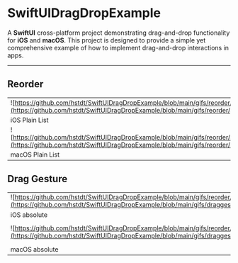 # SwiftUIDragDropExample

A **SwiftUI** cross-platform project demonstrating drag-and-drop functionality for **iOS** and **macOS**. This project is designed to provide a simple yet comprehensive example of how to implement drag-and-drop interactions in apps.

---

## Reorder
|   |   |
| ------ | ----------- |
| ![https://github.com/hstdt/SwiftUIDragDropExample/blob/main/gifs/reorder/plain.gif](https://github.com/hstdt/SwiftUIDragDropExample/blob/main/gifs/reorder/plain.gif) | ![https://github.com/hstdt/SwiftUIDragDropExample/blob/main/gifs/reorder/grouped.gif](https://github.com/hstdt/SwiftUIDragDropExample/blob/main/gifs/reorder/grouped.gif) |
| iOS Plain List | iOS Grouped List |
| ![https://github.com/hstdt/SwiftUIDragDropExample/blob/main/gifs/reorder/macOS(plain).gif](https://github.com/hstdt/SwiftUIDragDropExample/blob/main/gifs/reorder/macOS(plain).gif) | ![https://github.com/hstdt/SwiftUIDragDropExample/blob/main/gifs/reorder/macOS(grouped).gif](https://github.com/hstdt/SwiftUIDragDropExample/blob/main/gifs/reorder/macOS(grouped).gif) |
| macOS Plain List | macOS Grouped List |

## Drag Gesture
|   |   |
| ------ | ----------- |
| ![https://github.com/hstdt/SwiftUIDragDropExample/blob/main/gifs/reorder/absoluteDragGesture(iOS).gif](https://github.com/hstdt/SwiftUIDragDropExample/blob/main/gifs/draggesture/absoluteDragGesture(iOS).gif) | ![https://github.com/hstdt/SwiftUIDragDropExample/blob/main/gifs/draggesture/relativeDragGesture(iOS).gif](https://github.com/hstdt/SwiftUIDragDropExample/blob/main/gifs/draggesture/relativeDragGesture(iOS).gif) |
| iOS absolute | iOS relative |
| ![https://github.com/hstdt/SwiftUIDragDropExample/blob/main/gifs/reorder/absoluteDragGesture(macOS).gif](https://github.com/hstdt/SwiftUIDragDropExample/blob/main/gifs/draggesture/absoluteDragGesture(macOS).gif) | ![https://github.com/hstdt/SwiftUIDragDropExample/blob/main/gifs/draggesture/relativeDragGesture(macOS).gif](https://github.com/hstdt/SwiftUIDragDropExample/blob/main/gifs/draggesture/relativeDragGesture(macOS).gif) |
| macOS absolute | macOS relative |

